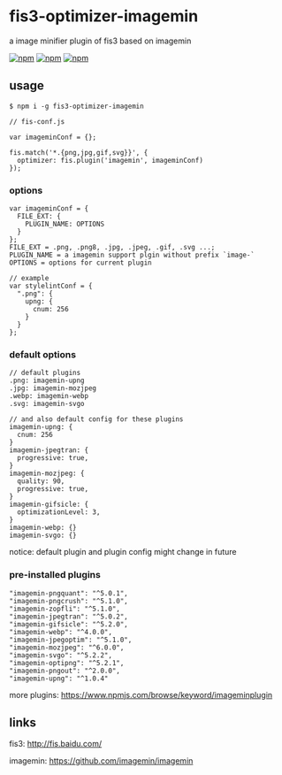 # fis3-optimizer-imagemin
a image minifier plugin of fis3 based on imagemin

[![npm](https://img.shields.io/npm/v/fis3-optimizer-imagemin.svg?style=flat-square)](https://www.npmjs.com/package/fis3-optimizer-imagemin) 
[![npm](https://img.shields.io/npm/dt/fis3-optimizer-imagemin.svg?style=flat-square)](https://www.npmjs.com/package/fis3-optimizer-imagemin) 
[![npm](https://img.shields.io/npm/dm/fis3-optimizer-imagemin.svg?style=flat-square)](https://www.npmjs.com/package/fis3-optimizer-imagemin)

## usage

    $ npm i -g fis3-optimizer-imagemin

```
// fis-conf.js

var imageminConf = {}; 

fis.match('*.{png,jpg,gif,svg}}', {
  optimizer: fis.plugin('imagemin', imageminConf)
});
```

### options

```
var imageminConf = {
  FILE_EXT: {
    PLUGIN_NAME: OPTIONS
  }
}; 
FILE_EXT = .png, .png8, .jpg, .jpeg, .gif, .svg ...;
PLUGIN_NAME = a imagemin support plgin without prefix `image-`
OPTIONS = options for current plugin

// example
var stylelintConf = {
  ".png": {
    upng: {
      cnum: 256
    }
  }
}; 
```
### default options
```
// default plugins
.png: imagemin-upng
.jpg: imagemin-mozjpeg
.webp: imagemin-webp
.svg: imagemin-svgo

// and also default config for these plugins
imagemin-upng: {
  cnum: 256
}
imagemin-jpegtran: {
  progressive: true,
}
imagemin-mozjpeg: {
  quality: 90,
  progressive: true,
}
imagemin-gifsicle: {
  optimizationLevel: 3,
}
imagemin-webp: {}
imagemin-svgo: {}
```

notice: default plugin and plugin config might change in future

### pre-installed plugins
```
"imagemin-pngquant": "^5.0.1",
"imagemin-pngcrush": "^5.1.0",
"imagemin-zopfli": "^5.1.0",
"imagemin-jpegtran": "^5.0.2",
"imagemin-gifsicle": "^5.2.0",
"imagemin-webp": "^4.0.0",
"imagemin-jpegoptim": "^5.1.0",
"imagemin-mozjpeg": "^6.0.0",
"imagemin-svgo": "^5.2.2",
"imagemin-optipng": "^5.2.1",
"imagemin-pngout": "^2.0.0",
"imagemin-upng": "^1.0.4"
```
more plugins: https://www.npmjs.com/browse/keyword/imageminplugin

## links
fis3: http://fis.baidu.com/

imagemin: https://github.com/imagemin/imagemin
